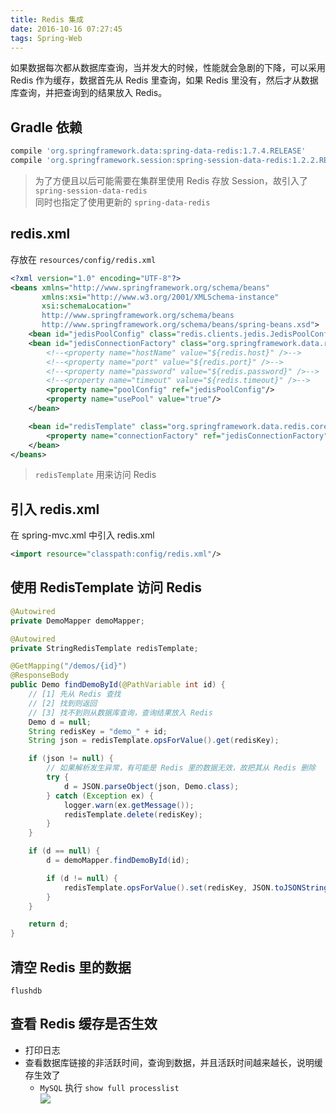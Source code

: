 ```yaml
---
title: Redis 集成
date: 2016-10-16 07:27:45
tags: Spring-Web
---
```

如果数据每次都从数据库查询，当并发大的时候，性能就会急剧的下降，可以采用 Redis 作为缓存，数据首先从 Redis 里查询，如果 Redis 里没有，然后才从数据库查询，并把查询到的结果放入 Redis。

<!--more-->

## Gradle 依赖
```groovy
compile 'org.springframework.data:spring-data-redis:1.7.4.RELEASE'
compile 'org.springframework.session:spring-session-data-redis:1.2.2.RELEASE'
```

> 为了方便且以后可能需要在集群里使用 Redis 存放 Session，故引入了 `spring-session-data-redis`  
> 同时也指定了使用更新的 `spring-data-redis`

## redis.xml
存放在 `resources/config/redis.xml`

```xml
<?xml version="1.0" encoding="UTF-8"?>
<beans xmlns="http://www.springframework.org/schema/beans"
       xmlns:xsi="http://www.w3.org/2001/XMLSchema-instance"
       xsi:schemaLocation="
       http://www.springframework.org/schema/beans
       http://www.springframework.org/schema/beans/spring-beans.xsd">
    <bean id="jedisPoolConfig" class="redis.clients.jedis.JedisPoolConfig"/>
    <bean id="jedisConnectionFactory" class="org.springframework.data.redis.connection.jedis.JedisConnectionFactory">
        <!--<property name="hostName" value="${redis.host}" />-->
        <!--<property name="port" value="${redis.port}" />-->
        <!--<property name="password" value="${redis.password}" />-->
        <!--<property name="timeout" value="${redis.timeout}" />-->
        <property name="poolConfig" ref="jedisPoolConfig"/>
        <property name="usePool" value="true"/>
    </bean>

    <bean id="redisTemplate" class="org.springframework.data.redis.core.StringRedisTemplate">
        <property name="connectionFactory" ref="jedisConnectionFactory"/>
    </bean>
</beans>
```
> `redisTemplate` 用来访问 Redis 

## 引入 redis.xml
在 spring-mvc.xml 中引入 redis.xml

```xml
<import resource="classpath:config/redis.xml"/>
```

## 使用 RedisTemplate 访问 Redis
```java
@Autowired
private DemoMapper demoMapper;

@Autowired
private StringRedisTemplate redisTemplate;

@GetMapping("/demos/{id}")
@ResponseBody
public Demo findDemoById(@PathVariable int id) {
    // [1] 先从 Redis 查找
    // [2] 找到则返回
    // [3] 找不到则从数据库查询，查询结果放入 Redis
    Demo d = null;
    String redisKey = "demo_" + id;
    String json = redisTemplate.opsForValue().get(redisKey);

    if (json != null) {
        // 如果解析发生异常，有可能是 Redis 里的数据无效，故把其从 Redis 删除
        try {
            d = JSON.parseObject(json, Demo.class);
        } catch (Exception ex) {
            logger.warn(ex.getMessage());
            redisTemplate.delete(redisKey);
        }
    }

    if (d == null) {
        d = demoMapper.findDemoById(id);

        if (d != null) {
            redisTemplate.opsForValue().set(redisKey, JSON.toJSONString(d));
        }
    }

    return d;
}
```

## 清空 Redis 里的数据
```
flushdb
```

## 查看 Redis 缓存是否生效
* 打印日志
* 查看数据库链接的非活跃时间，查询到数据，并且活跃时间越来越长，说明缓存生效了
    * `MySQL` 执行 `show full processlist`  
    ![](/img/spring-web/mysql-connection-status.png)
